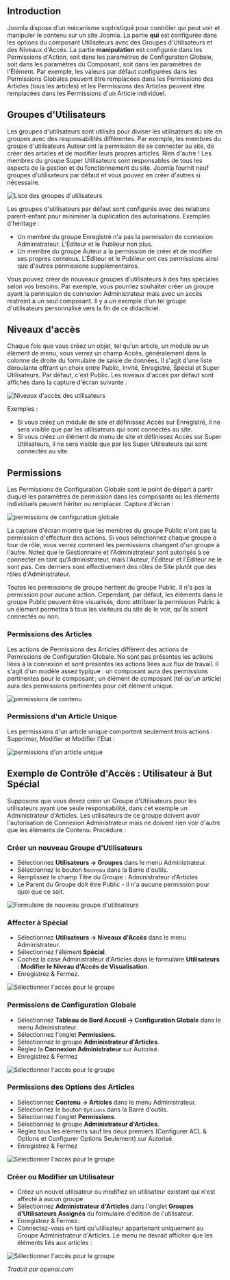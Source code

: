<!-- Filename: J4.x:Access_Control / Display title: Contrôle d'accès  -->

## Introduction

Joomla dispose d’un mécanisme sophistiqué pour contrôler qui peut voir et manipuler le contenu sur un site Joomla. La partie **qui** est configurée dans les options du composant Utilisateurs avec des Groupes d'Utilisateurs et des Niveaux d'Accès. La partie **manipulation** est configurée dans les Permissions d'Action, soit dans les paramètres de Configuration Globale, soit dans les paramètres du Composant, soit dans les paramètres de l'Élément. Par exemple, les valeurs par défaut configurées dans les Permissions Globales peuvent être remplacées dans les Permissions des Articles (tous les articles) et les Permissions des Articles peuvent être remplacées dans les Permissions d'un Article individuel.

## Groupes d'Utilisateurs

Les groupes d'utilisateurs sont utilisés pour diviser les utilisateurs du site en groupes avec des responsabilités différentes. Par exemple, les membres du groupe d'utilisateurs Auteur ont la permission de se connecter au site, de créer des articles et de modifier leurs propres articles. Rien d'autre ! Les membres du groupe Super Utilisateurs sont responsables de tous les aspects de la gestion et du fonctionnement du site. Joomla fournit neuf groupes d'utilisateurs par défaut et vous pouvez en créer d'autres si nécessaire.

![Liste des groupes d'utilisateurs](../../../en/images/users/access-control-users-groups-list.png)

Les groupes d'utilisateurs par défaut sont configurés avec des relations parent-enfant pour minimiser la duplication des autorisations. Exemples d'héritage :

- Un membre du groupe Enregistré n'a pas la permission de connexion Administrateur. L'Éditeur et le Publieur non plus.
- Un membre du groupe Auteur a la permission de créer et de modifier ses propres contenus. L'Éditeur et le Publieur ont ces permissions ainsi que d'autres permissions supplémentaires.

Vous pouvez créer de nouveaux groupes d'utilisateurs à des fins spéciales selon vos besoins. Par exemple, vous pourriez souhaiter créer un groupe ayant la permission de connexion Administrateur mais avec un accès restreint à un seul composant. Il y a un exemple d'un tel groupe d'utilisateurs personnalisé vers la fin de ce didacticiel.

## Niveaux d'accès

Chaque fois que vous créez un objet, tel qu'un article, un module ou un élément de menu, vous verrez un champ Accès, généralement dans la colonne de droite du formulaire de saisie de données. Il s'agit d'une liste déroulante offrant un choix entre Public, Invité, Enregistré, Spécial et Super Utilisateurs. Par défaut, c'est Public. Les niveaux d'accès par défaut sont affichés dans la capture d'écran suivante :

![Niveaux d'accès des utilisateurs](../../../en/images/users/access-control-users-access-levels.png)

Exemples :

- Si vous créez un module de site et définissez Accès sur Enregistré, il ne sera visible que par les utilisateurs qui sont connectés au site.
- Si vous créez un élément de menu de site et définissez Accès sur Super Utilisateurs, il ne sera visible que par les Super Utilisateurs qui sont connectés au site.

## Permissions

Les Permissions de Configuration Globale sont le point de départ à partir duquel les paramètres de permission dans les composants ou les éléments individuels peuvent hériter ou remplacer. Capture d'écran :

![permissions de configuration globale](../../../en/images/users/access-control-global-configuration-permissions.png)

La capture d'écran montre que les membres du groupe Public n'ont pas la permission d'effectuer des actions. Si vous sélectionnez chaque groupe à tour de rôle, vous verrez comment les permissions changent d'un groupe à l'autre. Notez que le Gestionnaire et l'Administrateur sont autorisés à se connecter en tant qu'Administrateur, mais l'Auteur, l'Éditeur et l'Éditeur ne le sont pas. Ces derniers sont effectivement des rôles de Site plutôt que des rôles d'Administrateur.

Toutes les permissions de groupe héritent du groupe Public. Il n'a pas la permission pour aucune action. Cependant, par défaut, les éléments dans le groupe Public peuvent être visualisés, donc attribuer la permission Public à un élément permettra à tous les visiteurs du site de le voir, qu'ils soient connectés ou non.

### Permissions des Articles

Les actions de Permissions des Articles diffèrent des actions de Permissions de Configuration Globale. Ne sont pas présentes les actions liées à la connexion et sont présentes les actions liées aux flux de travail. Il s'agit d'un modèle assez typique : un composant aura des permissions pertinentes pour le composant ; un élément de composant (tel qu'un article) aura des permissions pertinentes pour cet élément unique.

![permissions de contenu](../../../en/images/users/access-control-global-content-permissions.png)

### Permissions d'un Article Unique

Les permissions d'un article unique comportent seulement trois actions : Supprimer, Modifier et Modifier l'État :

![permissions d'un article unique](../../../en/images/users/access-control-article-permissions.png)

## Exemple de Contrôle d'Accès : Utilisateur à But Spécial

Supposons que vous devez créer un Groupe d'Utilisateurs pour les utilisateurs ayant une seule responsabilité, dans cet exemple un Administrateur d'Articles. Les utilisateurs de ce groupe doivent avoir l'autorisation de Connexion Administrateur mais ne doivent rien voir d'autre que les éléments de Contenu. Procédure :

### Créer un nouveau Groupe d'Utilisateurs

- Sélectionnez **Utilisateurs → Groupes** dans le menu Administrateur.
- Sélectionnez le bouton `Nouveau` dans la Barre d'outils.
- Remplissez le champ Titre du Groupe : Administrateur d'Articles
- Le Parent du Groupe doit être Public - il n'a aucune permission pour quoi que ce soit.

![Formulaire de nouveau groupe d'utilisateurs](../../../en/images/users/access-control-new-group.png)

### Affecter à Spécial

- Sélectionnez **Utilisateurs → Niveaux d'Accès** dans le menu Administrateur.
- Sélectionnez l'élément **Spécial**.
- Cochez la case Administrateur d'Articles dans le formulaire **Utilisateurs : Modifier le Niveau d'Accès de Visualisation**.
- Enregistrez & Fermez.

![Sélectionner l'accès pour le groupe](../../../en/images/users/access-control-select-access-for-group.png)

### Permissions de Configuration Globale

- Sélectionnez **Tableau de Bord Accueil → Configuration Globale** dans le menu Administrateur.
- Sélectionnez l'onglet **Permissions**.
- Sélectionnez le groupe **Administrateur d'Articles**.
- Réglez la **Connexion Administrateur** sur Autorisé.
- Enregistrez & Fermez

![Sélectionner l'accès pour le groupe](../../../en/images/users/access-control-article-administrator-global-permissions.png)

### Permissions des Options des Articles

- Sélectionnez **Contenu → Articles** dans le menu Administrateur.
- Sélectionnez le bouton `Options` dans la Barre d'outils.
- Sélectionnez l'onglet **Permissions**.
- Sélectionnez le groupe **Administrateur d'Articles**.
- Réglez tous les éléments sauf les deux premiers (Configurer ACL & Options et Configurer Options Seulement) sur Autorisé.
- Enregistrez & Fermez

![Sélectionner l'accès pour le groupe](../../../en/images/users/access-control-article-administrator-content-permissions.png)

### Créer ou Modifier un Utilisateur

- Créez un nouvel utilisateur ou modifiez un utilisateur existant qui n'est affecté à aucun groupe
- Sélectionnez **Administrateur d'Articles** dans l'onglet **Groupes d'Utilisateurs Assignés** du formulaire d'édition de l'utilisateur.
- Enregistrez & Fermez.
- Connectez-vous en tant qu'utilisateur appartenant uniquement au Groupe Administrateur d'Articles. Le menu ne devrait afficher que les éléments liés aux articles :

![Sélectionner l'accès pour le groupe](../../../en/images/users/access-control-article-administrator-home-dashboard.png)

*Traduit par openai.com*

